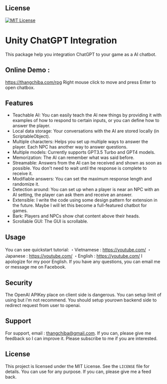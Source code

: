 ## License
[![MIT License](https://img.shields.io/badge/License-MIT-green.svg)](https://choosealicense.com/licenses/mit/)

# Unity ChatGPT Integration
This package help you integration ChatGPT to your game as a AI chatbot.

## Online Demo :
https://thangchiba.com/rpg
Right mouse click to move and press Enter to open chatbox.

## Features
- Teachable AI: You can easily teach the AI new things by providing it with examples of how to respond to certain inputs, or you can define how to answer the player.
- Local data storage: Your conversations with the AI are stored locally (in ScriptableObject).
- Multiple characters: Helps you set up multiple ways to answer the player. Each NPC has another way to answer questions.
- Multiple models: Currently supports GPT3.5 Turbo and GPT4 models.
- Memorization: The AI can remember what was said before.
- Streamable: Answers from the AI can be received and shown as soon as possible. You don't need to wait until the response is complete to receive it.
- Modifiable answers: You can set the maximum response length and randomize it.
- Detection around: You can set up when a player is near an NPC with an AI setting, the player can ask them and receive an answer.
- Extensible: I write the code using some design pattern for extension in the future. Maybe I will let this become a full-featured chatbot for games.
- Bark: Players and NPCs show chat content above their heads.
- Scrollable GUI: The GUI is scrollable.


## Usage
You can see quickstart tutorial:
・Vietnamese : https://youtube.com/
・Japanese : https://youtube.com/
・English : https://youtube.com/
I apologize for my poor English. If you have any questions, you can email me or message me on Facebook.


## Security
The OpenAI APIKey place on client side is dangerous. You can setup limit of using but i'm not recommend. You should setup yourown backend side to redirect request from user to openai.

## Support
For support, email : thangchiba@gmail.com.
If you can, please give me feedback so I can improve it. 
Please subscribe to me if you are interested.

## License
This project is licensed under the MIT License. See the `LICENSE` file for details.
You can use for any purpose. If you can, please give me a feed back.
